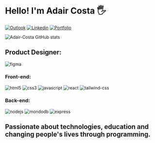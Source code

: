 # Hello! I'm Adair Costa 🖐️

[![Outlook](https://img.shields.io/badge/Outlook-0078D4?style=for-the-badge&logo=microsoft-outlook&logoColor=white)](https://outlook.live.com/mail/0/)
[![Linkedin](https://img.shields.io/badge/LinkedIn-0077B5?style=for-the-badge&logo=linkedin&logoColor=white)](https://www.linkedin.com/in/adair-costa-670aaa17b/)
[![Portfolio](https://img.shields.io/badge/portfolio-0078D4?style=for-the-badge&logo=About.me&logoColor=white
)](https://my-portfolio-seven-dusky-35.vercel.app/)

![Adair-Costa GitHub stats](https://github-readme-stats.vercel.app/api?username=Adair-Costa&show_icons=true&theme=dracula)

## Product Designer:
<div style="display: inline_block">
  <img align="center" alt="figma" src="https://img.shields.io/badge/Figma-F24E1E?style=for-the-badge&logo=figma&logoColor=white">
</div>

### Front-end:
<div style="display: inline_block">
  <img align="center" alt="html5" src="https://img.shields.io/badge/HTML5-E34F26?style=for-the-badge&logo=html5&logoColor=white">

  <img align="center" alt="css3" src="https://img.shields.io/badge/CSS3-1572B6?style=for-the-badge&logo=css3&logoColor=white">

  <img align="center" alt="javascript" src="https://img.shields.io/badge/JavaScript-F7DF1E?style=for-the-badge&logo=javascript&logoColor=black">
  
  <img align="center" alt="react" src="https://img.shields.io/badge/React-20232A?style=for-the-badge&logo=react&logoColor=61DAFB">

  <img align="center" alt="tailwind-css" src="https://img.shields.io/badge/Tailwind_CSS-38B2AC?style=for-the-badge&logo=tailwind-css&logoColor=white">
</div>

### Back-end:
<div style="display: inline_block">
  <img align="center" alt="nodejs" src="https://img.shields.io/badge/Node.js-43853D?style=for-the-badge&logo=node.js&logoColor=white">
  
  <img align="center" alt="mondodb" src="https://img.shields.io/badge/MongoDB-4EA94B?style=for-the-badge&logo=mongodb&logoColor=white">
  
  <img align="center" alt="express" src="https://img.shields.io/badge/Express.js-404D59?style=for-the-badge">
</div>

## Passionate about technologies, education and changing people's lives through programming.


